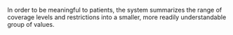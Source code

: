 In order to be meaningful to patients, the system summarizes the range of coverage levels and restrictions into a smaller, more readily understandable group of values.

<br>
